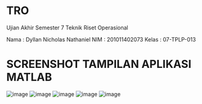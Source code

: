 # TRO
Ujian Akhir Semester 7 Teknik Riset Operasional

Nama  : Dyllan Nicholas Nathaniel
NIM   : 201011402073
Kelas : 07-TPLP-013

# SCREENSHOT TAMPILAN APLIKASI MATLAB
![image](https://github.com/D3Xect/TRO/assets/114375108/1ce84ccf-fb56-41af-845e-ea4c39828d0a)
![image](https://github.com/D3Xect/TRO/assets/114375108/289b523f-9d23-40d2-a6f2-19675fabaff4)
![image](https://github.com/D3Xect/TRO/assets/114375108/21ce9d64-277e-45d5-9d0a-27f6f85409ef)
![image](https://github.com/D3Xect/TRO/assets/114375108/20e24e98-6e3b-4556-a14a-37778d72f121)
![image](https://github.com/D3Xect/TRO/assets/114375108/0124953b-ea30-46b0-88a3-849ea4f1ce49)



